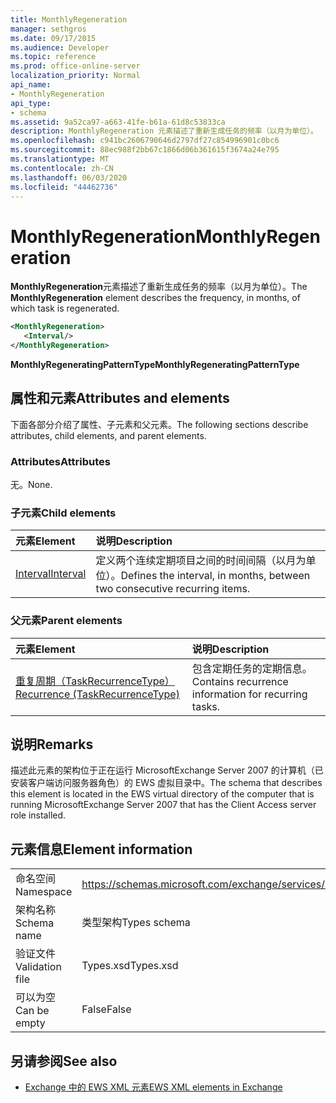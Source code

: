 ```yaml
---
title: MonthlyRegeneration
manager: sethgros
ms.date: 09/17/2015
ms.audience: Developer
ms.topic: reference
ms.prod: office-online-server
localization_priority: Normal
api_name:
- MonthlyRegeneration
api_type:
- schema
ms.assetid: 9a52ca97-a663-41fe-b61a-61d8c53833ca
description: MonthlyRegeneration 元素描述了重新生成任务的频率（以月为单位）。
ms.openlocfilehash: c941bc2606790646d2797df27c854996901c0bc6
ms.sourcegitcommit: 88ec988f2bb67c1866d06b361615f3674a24e795
ms.translationtype: MT
ms.contentlocale: zh-CN
ms.lasthandoff: 06/03/2020
ms.locfileid: "44462736"
---
```

# <a name="monthlyregeneration"></a><span data-ttu-id="95062-103">MonthlyRegeneration</span><span class="sxs-lookup"><span data-stu-id="95062-103">MonthlyRegeneration</span></span>

<span data-ttu-id="95062-104">**MonthlyRegeneration**元素描述了重新生成任务的频率（以月为单位）。</span><span class="sxs-lookup"><span data-stu-id="95062-104">The **MonthlyRegeneration** element describes the frequency, in months, of which task is regenerated.</span></span> 
  
```xml
<MonthlyRegeneration>
   <Interval/>
</MonthlyRegeneration>
```

 <span data-ttu-id="95062-105">**MonthlyRegeneratingPatternType**</span><span class="sxs-lookup"><span data-stu-id="95062-105">**MonthlyRegeneratingPatternType**</span></span>
## <a name="attributes-and-elements"></a><span data-ttu-id="95062-106">属性和元素</span><span class="sxs-lookup"><span data-stu-id="95062-106">Attributes and elements</span></span>

<span data-ttu-id="95062-107">下面各部分介绍了属性、子元素和父元素。</span><span class="sxs-lookup"><span data-stu-id="95062-107">The following sections describe attributes, child elements, and parent elements.</span></span>
  
### <a name="attributes"></a><span data-ttu-id="95062-108">Attributes</span><span class="sxs-lookup"><span data-stu-id="95062-108">Attributes</span></span>

<span data-ttu-id="95062-109">无。</span><span class="sxs-lookup"><span data-stu-id="95062-109">None.</span></span>
  
### <a name="child-elements"></a><span data-ttu-id="95062-110">子元素</span><span class="sxs-lookup"><span data-stu-id="95062-110">Child elements</span></span>

|<span data-ttu-id="95062-111">**元素**</span><span class="sxs-lookup"><span data-stu-id="95062-111">**Element**</span></span>|<span data-ttu-id="95062-112">**说明**</span><span class="sxs-lookup"><span data-stu-id="95062-112">**Description**</span></span>|
|:-----|:-----|
|[<span data-ttu-id="95062-113">Interval</span><span class="sxs-lookup"><span data-stu-id="95062-113">Interval</span></span>](interval.md) <br/> |<span data-ttu-id="95062-114">定义两个连续定期项目之间的时间间隔（以月为单位）。</span><span class="sxs-lookup"><span data-stu-id="95062-114">Defines the interval, in months, between two consecutive recurring items.</span></span>  <br/> |
   
### <a name="parent-elements"></a><span data-ttu-id="95062-115">父元素</span><span class="sxs-lookup"><span data-stu-id="95062-115">Parent elements</span></span>

|<span data-ttu-id="95062-116">**元素**</span><span class="sxs-lookup"><span data-stu-id="95062-116">**Element**</span></span>|<span data-ttu-id="95062-117">**说明**</span><span class="sxs-lookup"><span data-stu-id="95062-117">**Description**</span></span>|
|:-----|:-----|
|[<span data-ttu-id="95062-118">重复周期（TaskRecurrenceType）</span><span class="sxs-lookup"><span data-stu-id="95062-118">Recurrence (TaskRecurrenceType)</span></span>](recurrence-taskrecurrencetype.md) <br/> |<span data-ttu-id="95062-119">包含定期任务的定期信息。</span><span class="sxs-lookup"><span data-stu-id="95062-119">Contains recurrence information for recurring tasks.</span></span>  <br/> |
   
## <a name="remarks"></a><span data-ttu-id="95062-120">说明</span><span class="sxs-lookup"><span data-stu-id="95062-120">Remarks</span></span>

<span data-ttu-id="95062-121">描述此元素的架构位于正在运行 MicrosoftExchange Server 2007 的计算机（已安装客户端访问服务器角色）的 EWS 虚拟目录中。</span><span class="sxs-lookup"><span data-stu-id="95062-121">The schema that describes this element is located in the EWS virtual directory of the computer that is running MicrosoftExchange Server 2007 that has the Client Access server role installed.</span></span>
  
## <a name="element-information"></a><span data-ttu-id="95062-122">元素信息</span><span class="sxs-lookup"><span data-stu-id="95062-122">Element information</span></span>

|||
|:-----|:-----|
|<span data-ttu-id="95062-123">命名空间</span><span class="sxs-lookup"><span data-stu-id="95062-123">Namespace</span></span>  <br/> |https://schemas.microsoft.com/exchange/services/2006/types  <br/> |
|<span data-ttu-id="95062-124">架构名称</span><span class="sxs-lookup"><span data-stu-id="95062-124">Schema name</span></span>  <br/> |<span data-ttu-id="95062-125">类型架构</span><span class="sxs-lookup"><span data-stu-id="95062-125">Types schema</span></span>  <br/> |
|<span data-ttu-id="95062-126">验证文件</span><span class="sxs-lookup"><span data-stu-id="95062-126">Validation file</span></span>  <br/> |<span data-ttu-id="95062-127">Types.xsd</span><span class="sxs-lookup"><span data-stu-id="95062-127">Types.xsd</span></span>  <br/> |
|<span data-ttu-id="95062-128">可以为空</span><span class="sxs-lookup"><span data-stu-id="95062-128">Can be empty</span></span>  <br/> |<span data-ttu-id="95062-129">False</span><span class="sxs-lookup"><span data-stu-id="95062-129">False</span></span>  <br/> |
   
## <a name="see-also"></a><span data-ttu-id="95062-130">另请参阅</span><span class="sxs-lookup"><span data-stu-id="95062-130">See also</span></span>



- [<span data-ttu-id="95062-131">Exchange 中的 EWS XML 元素</span><span class="sxs-lookup"><span data-stu-id="95062-131">EWS XML elements in Exchange</span></span>](ews-xml-elements-in-exchange.md)

